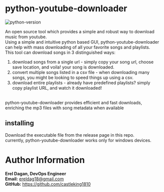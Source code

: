 # python-youtube-downloader
![python-version](https://img.shields.io/badge/python-v3.9-blue)<br>

An open source tool which provides a simple and robust way to download music from youtube.<br>
Using a simple and intuitive python based GUI, python-youtube-downloader can help with mass downloading of all your favorite songs and playlists.<br>
This tool can download songs in 3 distinguished ways:
1. download songs from a single url - simply copy your song url, choose save location, and voila! your song is downloaded.
2. convert multiple songs listed in a csv file - when downloading many songs, you might be looking to speed things up using a csv.
3. download entire playlists - already have predefined playlists? simply copy playlist URL, and watch it downloaded!
<br>
python-youtube-downloader provides efficient and fast downloads, enriching the mp3 files with song metadata when available
<br>

## installing

Download the executable file from the release page in this repo.
<br>
currently, python-youtube-downloader works only for windows devices.

# Author Information

<b>Erel Dagan, DevOps Engineer</b><br>
<b>Email:</b> ereldag18@gmail.com<br>
<b>GitHub:</b> https://github.com/castleking1810
